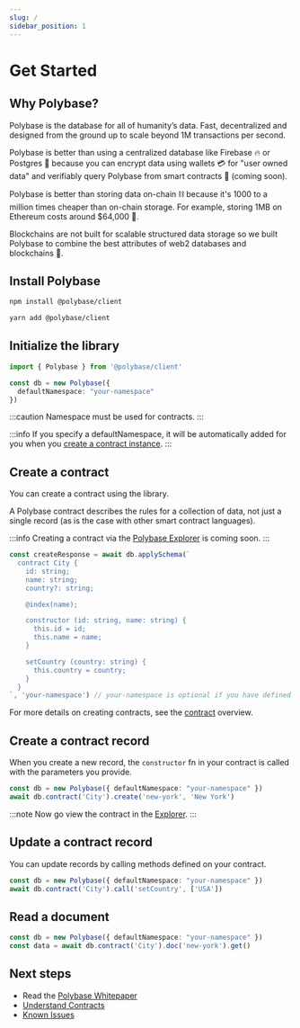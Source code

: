 ```yaml
---
slug: /
sidebar_position: 1
---
```


# Get Started

## Why Polybase?

Polybase is the database for all of humanity’s data. Fast, decentralized and designed from the ground up to scale beyond 1M transactions per second. 

Polybase is better than using a centralized database like Firebase 🔥 or Postgres 🐘 because you can encrypt data using wallets 💳 for "user owned data" and verifiably query Polybase from smart contracts 📜 (coming soon).

Polybase is better than storing data on-chain ⛓ because it's 1000 to a million times cheaper than on-chain storage. For example, storing 1MB on Ethereum costs around $64,000 💸. 


Blockchains are not built for scalable structured data storage so we built Polybase to combine the best attributes of web2 databases and blockchains 🤗.

## Install Polybase

```bash
npm install @polybase/client
```
```bash
yarn add @polybase/client
```


## Initialize the library

```ts
import { Polybase } from '@polybase/client'

const db = new Polybase({
  defaultNamespace: "your-namespace"
})
```

:::caution
Namespace must be used for contracts.
:::

:::info
 If you specify a defaultNamespace, it will be automatically added for you when you [create a contract instance](/contracts#get-a-contract).
:::

## Create a contract

You can create a contract using the library. 

A Polybase contract describes the rules for a collection of data, not just a single record (as is the case with other smart contract languages).

:::info
Creating a contract via the [Polybase Explorer](https://explorer.testnet.polybase.xyz) is coming soon.
:::

```ts
const createResponse = await db.applySchema(`
  contract City {
    id: string;
    name: string;
    country?: string;

    @index(name);

    constructor (id: string, name: string) {
      this.id = id;
      this.name = name;
    }

    setCountry (country: string) {
      this.country = country;
    }
  }
`, 'your-namespace') // your-namespace is optional if you have defined a default namespace
```

For more details on creating contracts, see the [contract](/contracts) overview.

## Create a contract record

When you create a new record, the `constructor` fn in your contract is called with the parameters you provide.

```ts
const db = new Polybase({ defaultNamespace: "your-namespace" })
await db.contract('City').create('new-york', 'New York')
```

:::note
Now go view the contract in the [Explorer](https://explorer.testnet.polybase.xyz).
:::

## Update a contract record

You can update records by calling methods defined on your contract.

```ts
const db = new Polybase({ defaultNamespace: "your-namespace" })
await db.contract('City').call('setCountry', ['USA'])
```


## Read a document

```ts
const db = new Polybase({ defaultNamespace: "your-namespace" })
const data = await db.contract('City').doc('new-york').get()
```

## Next steps

* Read the [Polybase Whitepaper](https://polybase.xyz/Polybase_A_Decentralised_Query_Index_and_Storage_Protocol-v2.0.pdf)
* [Understand Contracts](/contracts)
* [Known Issues](/known-issues)